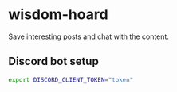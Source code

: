 # wisdom-hoard
Save interesting posts and chat with the content.

## Discord bot setup

```bash
export DISCORD_CLIENT_TOKEN="token"
```